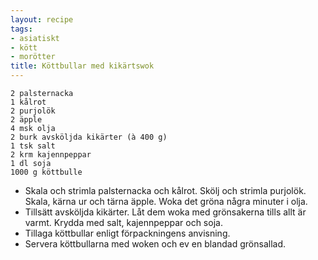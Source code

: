 ```yaml
---
layout: recipe
tags:
- asiatiskt
- kött
- morötter
title: Köttbullar med kikärtswok
---
```



```
2 palsternacka
1 kålrot
2 purjolök
2 äpple
4 msk olja
2 burk avsköljda kikärter (à 400 g)
1 tsk salt
2 krm kajennpeppar
1 dl soja
1000 g köttbulle
```
* Skala och strimla palsternacka och kålrot. Skölj och strimla purjolök. Skala,
  kärna ur och tärna äpple. Woka det gröna några minuter i olja.
* Tillsätt avsköljda kikärter. Låt dem woka med grönsakerna tills allt är
  varmt. Krydda med salt, kajennpeppar och soja.
* Tillaga köttbullar enligt förpackningens anvisning.
* Servera köttbullarna med woken och ev en blandad grönsallad.
